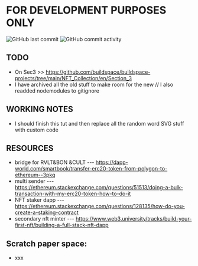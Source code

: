 # **FOR DEVELOPMENT PURPOSES ONLY**
<img alt="GitHub last commit" src="https://img.shields.io/github/last-commit/s0crates-eth/web3?color=orange&label=s0c%20was%20here%3D%3E&style=plastic"> <img alt="GitHub commit activity" src="https://img.shields.io/github/commit-activity/y/s0crates-eth/web3?color=orange&label=commits%20so%20far%20%3D%3E&style=plastic">

## **TODO**
- On Sec3 >> https://github.com/buildspace/buildspace-projects/tree/main/NFT_Collection/en/Section_3
- I have archived all the old stuff to make room for the new // I also readded nodemodules to gitignore

## **WORKING NOTES**
- I should finish this tut and then replace all the random word SVG stuff with custom code

## **RESOURCES**
- bridge for RVLT&BON &CULT --- https://dapp-world.com/smartbook/transfer-erc20-token-from-polygon-to-ethereum--3pkq
- multi sender ---  https://ethereum.stackexchange.com/questions/51513/doing-a-bulk-transaction-with-my-erc20-token-how-to-do-it
- NFT staker dapp --- https://ethereum.stackexchange.com/questions/128135/how-do-you-create-a-staking-contract
- secondary nft minter --- https://www.web3.university/tracks/build-your-first-nft/building-a-full-stack-nft-dapp

## Scratch paper space:
- xxx